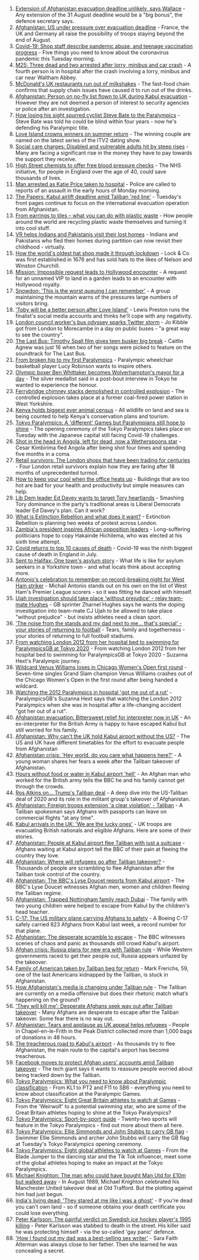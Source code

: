 1. [Extension of Afghanistan evacuation deadline unlikely, says Wallace](https://www.bbc.co.uk/news/uk-58312134) - Any extension of the 31 August deadline would be a "big bonus", the defence secretary says.
2. [Afghanistan: US under pressure over evacuation deadline](https://www.bbc.co.uk/news/world-asia-58312644) - France, the UK and Germany all raise the possibility of troops staying beyond the end of August.
3. [Covid-19: Shop staff describe pandemic abuse, and teenage vaccination progress](https://www.bbc.co.uk/news/uk-58311306) - Five things you need to know about the coronavirus pandemic this Tuesday morning.
4. [M25: Three dead and two arrested after lorry, minibus and car crash](https://www.bbc.co.uk/news/uk-england-essex-58312144) - A fourth person is in hospital after the crash involving a lorry, minibus and car near Waltham Abbey.
5. [McDonald's UK restaurants run out of milkshakes](https://www.bbc.co.uk/news/business-58315152) - The fast-food chain confirms that supply chain issues have caused it to run out of the drinks.
6. [Afghanistan: Person on no-fly list flown to UK during Kabul evacuation](https://www.bbc.co.uk/news/uk-58311964) - However they are not deemed a person of interest to security agencies or police after an investigation.
7. [How losing his sight spurred cyclist Steve Bate to the Paralympics](https://www.bbc.co.uk/news/uk-58306376) - Steve Bate was told he could be blind within four years - now he's defending his Paralympic title.
8. [Love Island crowns winners on summer return](https://www.bbc.co.uk/news/entertainment-arts-58306258) - The winning couple are named on the latest series of the ITV2 dating show.
9. [Social care charges: Disabled and vulnerable adults hit by steep rises](https://www.bbc.co.uk/news/uk-58259678) - Many are facing a significant rise in the money they have to pay towards the support they receive.
10. [High Street chemists to offer free blood pressure checks](https://www.bbc.co.uk/news/health-58315015) - The NHS initiative, for people in England over the age of 40, could save thousands of lives.
11. [Man arrested as Katie Price taken to hospital](https://www.bbc.co.uk/news/uk-england-essex-58257403) - Police are called to reports of an assault in the early hours of Monday morning.
12. [The Papers: Kabul airlift deadline amid Taliban 'red line'](https://www.bbc.co.uk/news/blogs-the-papers-58312185) - Tuesday's front pages continue to focus on the international evacuation operation from Afghanistan.
13. [From earrings to tiles – what you can do with plastic waste](https://www.bbc.co.uk/news/stories-58305686) - How people around the world are recycling plastic waste themselves and turning it into cool stuff.
14. [VR helps Indians and Pakistanis visit their lost homes](https://www.bbc.co.uk/news/world-asia-india-58265851) - Indians and Pakistanis who fled their homes during partition can now revisit their childhood - virtually.
15. [How the world's oldest hat shop made it through lockdown](https://www.bbc.co.uk/news/uk-england-london-58307552) - Lock & Co was first established in 1676 and has sold hats to the likes of Nelson and Winston Churchill.
16. [Mission: Impossible request leads to Hollywood encounter](https://www.bbc.co.uk/news/uk-england-birmingham-58305506) - A request for an unnamed VIP to land in a garden leads to an encounter with Hollywood royalty.
17. [Snowdon: 'This is the worst queuing I can remember'](https://www.bbc.co.uk/news/uk-wales-58284171) - A group maintaining the mountain warns of the pressures large numbers of visitors bring.
18. ['Toby will be a better person after Love Island'](https://www.bbc.co.uk/news/newsbeat-58306928) - Lewis Preston runs the finalist's social media accounts and thinks he'll cope with any negativity.
19. [London council worker's bus odyssey sparks Twitter storm](https://www.bbc.co.uk/news/uk-england-london-58297172) - Jo Kibble got from London to Morecambe in a day on public buses - "a great way to see the country".
20. [The Last Bus: Timothy Spall film gives teen busker big break](https://www.bbc.co.uk/news/uk-scotland-58297986) - Caitlin Agnew was just 16 when two of her songs were picked to feature on the soundtrack for The Last Bus.
21. [From broken hip to my first Paralympics](https://www.bbc.co.uk/news/uk-england-leicestershire-58273615) - Paralympic wheelchair basketball player Lucy Robinson wants to inspire others.
22. [Olympic boxer Ben Whittaker becomes Wolverhampton's mayor for a day](https://www.bbc.co.uk/news/uk-england-birmingham-58299944) - The silver medallist said in a post-bout interview in Tokyo he wanted to experience the honour.
23. [Ferrybridge chimney stacks demolished in controlled explosion](https://www.bbc.co.uk/news/uk-england-leeds-58297602) - The controlled explosion takes place at a former coal-fired power station in West Yorkshire.
24. [Kenya holds biggest ever animal census](https://www.bbc.co.uk/news/world-africa-58281212) - All wildlife on land and sea is being counted to help Kenya's conservation plans and tourism.
25. [Tokyo Paralympics: A 'different' Games but Paralympians still hope to shine](https://www.bbc.co.uk/sport/disability-sport/58306545) - The opening ceremony of the Tokyo Paralympics takes place on Tuesday with the Japanese capital still facing Covid-19 challenges.
26. [Shot in the head in Angola, left for dead, now a Wetherspoons star](https://www.bbc.co.uk/news/uk-58266180) - Cesar Kimbirima fled Angola after being shot four times and spending five months in a coma.
27. [Retail survivors: The London shops that have been trading for centuries](https://www.bbc.co.uk/news/uk-england-london-58202817) - Four London retail survivors explain how they are faring after 18 months of unprecedented turmoil.
28. [How to keep your cool when the office heats up](https://www.bbc.co.uk/news/business-58055140) - Buildings that are too hot are bad for your health and productivity but simple measures can help.
29. [Lib Dem leader Ed Davey wants to target Tory heartlands](https://www.bbc.co.uk/news/uk-politics-58306872) - Smashing Tory dominance in the party's traditional areas is Liberal Democrats leader Ed Davey's plan. Can it work?
30. [What is Extinction Rebellion and what does it want?](https://www.bbc.co.uk/news/uk-48607989) - Extinction Rebellion is planning two weeks of protest across London.
31. [Zambia's president inspires African opposition leaders](https://www.bbc.co.uk/news/world-africa-58270973) - Long-suffering politicians hope to copy Hakainde Hichilema, who was elected at his sixth time attempt.
32. [Covid returns to top 10 causes of death](https://www.bbc.co.uk/news/58305191) - Covid-19 was the ninth biggest cause of death in England in July.
33. [Sent to Halifax: One town's asylum story](https://www.bbc.co.uk/news/uk-politics-58270841) - What life is like for asylum seekers in a Yorkshire town - and what locals think about accepting more.
34. [Antonio's celebration to remember on record-breaking night for West Ham striker](https://www.bbc.co.uk/sport/football/58312266) - Michail Antonio stands out on his own on the list of West Ham's Premier League scorers - so it was fitting he danced with himself.
35. [Ujah investigation should take place 'without prejudice' - relay team-mate Hughes](https://www.bbc.co.uk/sport/athletics/58315272) - GB sprinter Zharnel Hughes says he wants the doping investigation into team-mate CJ Ujah to be allowed to take place "without prejudice" - but insists athletes need a clean sport.
36. ['The noise from the stands and my dad next to me... that's special' - your stories of returning to football](https://www.bbc.co.uk/sport/football/58231102) - Tears, family and togetherness - your stories of returning to full football stadiums.
37. [From watching London 2012 from her hospital bed to swimming for ParalympicsGB at Tokyo 2020](https://www.bbc.co.uk/sport/disability-sport/58187268) - From watching London 2012 from her hospital bed to swimming for ParalympicsGB at Tokyo 2020 - Suzanna Hext's Paralympic journey.
38. [Wildcard Venus Williams loses in Chicago Women's Open first round](https://www.bbc.co.uk/sport/tennis/58314407) - Seven-time singles Grand Slam champion Venus Williams crashes out of the Chicago Women's Open in the first round after being handed a wildcard.
39. [Watching the 2012 Paralympics in hospital 'got me out of a rut'](https://www.bbc.co.uk/sport/av/disability-sport/58306114) - ParalympicsGB's Suzanna Hext says that watching the London 2012 Paralympics when she was in hospital after a life-changing accident "got her out of a rut".
40. [Afghanistan evacuation: Bittersweet relief for interpreter now in UK](https://www.bbc.co.uk/news/world-asia-58315406) - An ex-interpreter for the British Army is happy to have escaped Kabul but still worried for his family.
41. [Afghanistan: Why can't the UK hold Kabul airport without the US?](https://www.bbc.co.uk/news/world-58305185) - The US and UK have different timetables for the effort to evacuate people from Afghanistan
42. [Afghanistan crisis: 'Hey world, do you care what happens here?'](https://www.bbc.co.uk/news/world-asia-58297623) - A young woman shares her fears a week after the Taliban takeover of Afghanistan.
43. [Hours without food or water in Kabul airport 'hell'](https://www.bbc.co.uk/news/uk-58305040) - An Afghan man who worked for the British army tells the BBC he and his family cannot get through the crowds.
44. [Ros Atkins on... Trump's Taliban deal](https://www.bbc.co.uk/news/world-58311135) - A deep dive into the US-Taliban deal of 2020 and its role in the militant group's takeover of Afghanistan.
45. [Afghanistan: Foreign troops extension 'a clear violation' - Taliban](https://www.bbc.co.uk/news/world-asia-58307188) - A Taliban spokesman says Afghans with passports can leave on commercial flights "at any time".
46. [Kabul arrivals in the UK: 'We are the lucky ones'](https://www.bbc.co.uk/news/uk-58305464) - UK troops are evacuating British nationals and eligible Afghans. Here are some of their stories.
47. [Afghanistan: People at Kabul airport flee Taliban with just a suitcase](https://www.bbc.co.uk/news/world-asia-58300386) - Afghans waiting at Kabul airport tell the BBC of their pain at fleeing the country they love.
48. [Afghanistan: Where will refugees go after Taliban takeover?](https://www.bbc.co.uk/news/world-asia-58283177) - Thousands of people are scrambling to flee Afghanistan after the Taliban took control of the country.
49. [Afghanistan: The BBC's Lyse Doucet reports from Kabul airport](https://www.bbc.co.uk/news/world-asia-58300416) - The BBC's Lyse Doucet witnesses Afghan men, women and children fleeing the Taliban regime.
50. [Afghanistan: Trapped Nottingham family reach Dubai](https://www.bbc.co.uk/news/uk-england-nottinghamshire-58293789) - The family with two young children were helped to escape from Kabul by the children's head teacher.
51. [C-17: The US military plane carrying Afghans to safety](https://www.bbc.co.uk/news/world-asia-58297899) - A Boeing C-17 safely carried 823 Afghans from Kabul last week, a record number for that plane.
52. [Afghanistan: The desperate scramble to escape](https://www.bbc.co.uk/news/world-asia-58286000) - The BBC witnesses scenes of chaos and panic as thousands still crowd Kabul's airport.
53. [Afghan crisis: Russia plans for new era with Taliban rule](https://www.bbc.co.uk/news/world-europe-58265934) - While Western governments raced to get their people out, Russia appears unfazed by the takeover.
54. [Family of American taken by Taliban beg for return](https://www.bbc.co.uk/news/world-us-canada-58276062) - Mark Frerichs, 59, one of the last Americans kidnapped by the Taliban, is stuck in Afghanistan.
55. [How Afghanistan's media is changing under Taliban rule](https://www.bbc.co.uk/news/world-asia-58273011) - The Taliban are currently on a media offensive but does their rhetoric match what’s happening on the ground?
56. ['They will kill me': Desperate Afghans seek way out after Taliban takeover](https://www.bbc.co.uk/news/world-asia-58286372) - Many Afghans are desperate to escape after the Taliban takeover. Some fear there is no way out.
57. [Afghanistan: Tears and applause as UK appeal helps refugees](https://www.bbc.co.uk/news/uk-58281203) - People in Chapel-en-le-Frith in the Peak District collected more than 1,000 bags of donations in 48 hours.
58. [The treacherous road to Kabul's airport](https://www.bbc.co.uk/news/world-asia-58271517) - As thousands try to flee Afghanistan, the main route to the capital's airport has become treacherous.
59. [Facebook moves to protect Afghan users' accounts amid Taliban takeover](https://www.bbc.co.uk/news/technology-58277175) - The tech giant says it wants to reassure people worried about being tracked down by the Taliban.
60. [Tokyo Paralympics: What you need to know about Paralympic classification](https://www.bbc.co.uk/sport/disability-sport/57396986) - From KL1 to PT2 and F11 to SB6 - everything you need to know about classification at the Paralympic Games.
61. [Tokyo Paralympics: Eight Great Britain athletes to watch at Games](https://www.bbc.co.uk/sport/disability-sport/58126396) - From the 'Weirwolf' to a potential swimming star, who are some of the Great Britain athletes hoping to shine at the Tokyo Paralympics?
62. [Tokyo Paralympics: Sport-by-sport guide](https://www.bbc.co.uk/sport/disability-sport/58228171) - Twenty-two sports will feature in the Tokyo Paralympics - find out more about them all here.
63. [Tokyo Paralympics: Ellie Simmonds and John Stubbs to carry GB flag](https://www.bbc.co.uk/sport/disability-sport/58303759) - Swimmer Ellie Simmonds and archer John Stubbs will carry the GB flag at Tuesday's Tokyo Paralympics opening ceremony.
64. [Tokyo Paralympics: Eight global athletes to watch at Games](https://www.bbc.co.uk/sport/disability-sport/58203418) - From the Blade Jumper to the dancing star and the Tik Tok influencer, meet some of the global athletes hoping to make an impact at the Tokyo Paralympics.
65. [Michael Knighton: The man who could have bought Man Utd for £10m but walked away](https://www.bbc.co.uk/sport/football/58233755) - In August 1989, Michael Knighton celebrated his Manchester United takeover deal at Old Trafford. But the plotting against him had just begun.
66. [India's living dead: 'They stared at me like I was a ghost'](https://www.bbc.co.uk/news/stories-58259497) - If you're dead you can't own land - so if someone obtains your death certificate you could lose everything.
67. [Peter Karlsson: The painful verdict on Swedish ice hockey player's 1995 killing](https://www.bbc.co.uk/sport/ice-hockey/58101549) - Peter Karlsson was stabbed to death in the street. His killer said he was protecting himself - via the so-called 'gay panic' defence.
68. ['How I found out my dad was a best-selling sex writer'](https://www.bbc.co.uk/news/stories-58171940) - Sara Faith Alterman was always close to her father. Then she learned he was concealing a secret.
